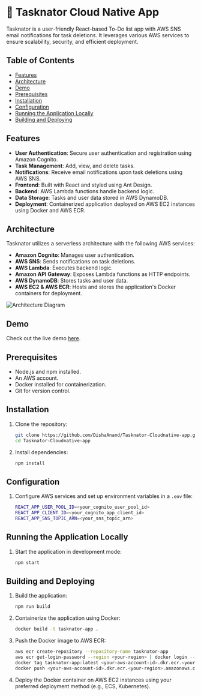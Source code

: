 # 📝 Tasknator Cloud Native App

Tasknator is a user-friendly React-based To-Do list app with AWS SNS email notifications for task deletions. It leverages various AWS services to ensure scalability, security, and efficient deployment.

## Table of Contents
- [Features](#features)
- [Architecture](#architecture)
- [Demo](#demo)
- [Prerequisites](#prerequisites)
- [Installation](#installation)
- [Configuration](#configuration)
- [Running the Application Locally](#running-the-application-locally)
- [Building and Deploying](#building-and-deploying)

## Features
- **User Authentication**: Secure user authentication and registration using Amazon Cognito.
- **Task Management**: Add, view, and delete tasks.
- **Notifications**: Receive email notifications upon task deletions using AWS SNS.
- **Frontend**: Built with React and styled using Ant Design.
- **Backend**: AWS Lambda functions handle backend logic.
- **Data Storage**: Tasks and user data stored in AWS DynamoDB.
- **Deployment**: Containerized application deployed on AWS EC2 instances using Docker and AWS ECR.

## Architecture
Tasknator utilizes a serverless architecture with the following AWS services:
- **Amazon Cognito**: Manages user authentication.
- **AWS SNS**: Sends notifications on task deletions.
- **AWS Lambda**: Executes backend logic.
- **Amazon API Gateway**: Exposes Lambda functions as HTTP endpoints.
- **AWS DynamoDB**: Stores tasks and user data.
- **AWS EC2 & AWS ECR**: Hosts and stores the application's Docker containers for deployment.

![Architecture Diagram](path_to_architecture_diagram.png)  <!-- Add the architecture diagram here -->

## Demo
Check out the live demo [here](https://drive.google.com/file/d/1OfFTDkedJTgRzVj-2kaVGM6OgX1FWekq/view?usp=drive_link).

## Prerequisites
- Node.js and npm installed.
- An AWS account.
- Docker installed for containerization.
- Git for version control.

## Installation
1. Clone the repository:
    ```bash
    git clone https://github.com/DishaAnand/Tasknator-Cloudnative-app.git
    cd Tasknator-Cloudnative-app
    ```
2. Install dependencies:
    ```bash
    npm install
    ```

## Configuration
1. Configure AWS services and set up environment variables in a `.env` file:
    ```bash
    REACT_APP_USER_POOL_ID=<your_cognito_user_pool_id>
    REACT_APP_CLIENT_ID=<your_cognito_app_client_id>
    REACT_APP_SNS_TOPIC_ARN=<your_sns_topic_arn>
    ```

## Running the Application Locally
1. Start the application in development mode:
    ```bash
    npm start
    ```

## Building and Deploying
1. Build the application:
    ```bash
    npm run build
    ```
2. Containerize the application using Docker:
    ```bash
    docker build -t tasknator-app .
    ```
3. Push the Docker image to AWS ECR:
    ```bash
    aws ecr create-repository --repository-name tasknator-app
    aws ecr get-login-password --region <your-region> | docker login --username AWS --password-stdin <your-aws-account-id>.dkr.ecr.<your-region>.amazonaws.com
    docker tag tasknator-app:latest <your-aws-account-id>.dkr.ecr.<your-region>.amazonaws.com/tasknator-app:latest
    docker push <your-aws-account-id>.dkr.ecr.<your-region>.amazonaws.com/tasknator-app:latest
    ```
4. Deploy the Docker container on AWS EC2 instances using your preferred deployment method (e.g., ECS, Kubernetes).
